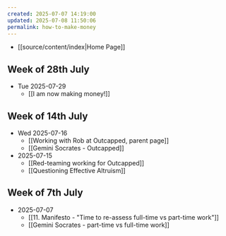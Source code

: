 ```yaml
---
created: 2025-07-07 14:19:00
updated: 2025-07-08 11:50:06
permalink: how-to-make-money
---
```

- [[source/content/index|Home Page]]
## Week of 28th July
- Tue 2025-07-29
	- [[I am now making money!]]
## Week of 14th July
- Wed 2025-07-16 
	- [[Working with Rob at Outcapped, parent page]]
	- [[Gemini Socrates - Outcapped]]
- 2025-07-15 
	- [[Red-teaming working for Outcapped]]
	- [[Questioning Effective Altruism]]
## Week of 7th July
- 2025-07-07
	- [[11. Manifesto - "Time to re-assess full-time vs part-time work"]]
	- [[Gemini Socrates - part-time vs full-time work]]
